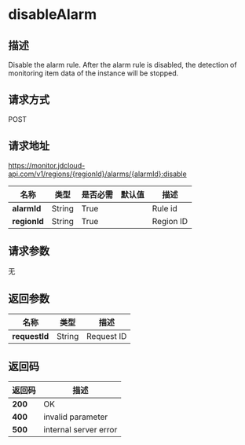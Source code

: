 # disableAlarm


## 描述
Disable the alarm rule. After the alarm rule is disabled, the detection of monitoring item data of the instance will be stopped.

## 请求方式
POST

## 请求地址
https://monitor.jdcloud-api.com/v1/regions/{regionId}/alarms/{alarmId}:disable

|名称|类型|是否必需|默认值|描述|
|---|---|---|---|---|
|**alarmId**|String|True||Rule id|
|**regionId**|String|True||Region ID|

## 请求参数
无


## 返回参数
|名称|类型|描述|
|---|---|---|
|**requestId**|String|Request ID|



## 返回码
|返回码|描述|
|---|---|
|**200**|OK|
|**400**|invalid parameter|
|**500**|internal server error|
